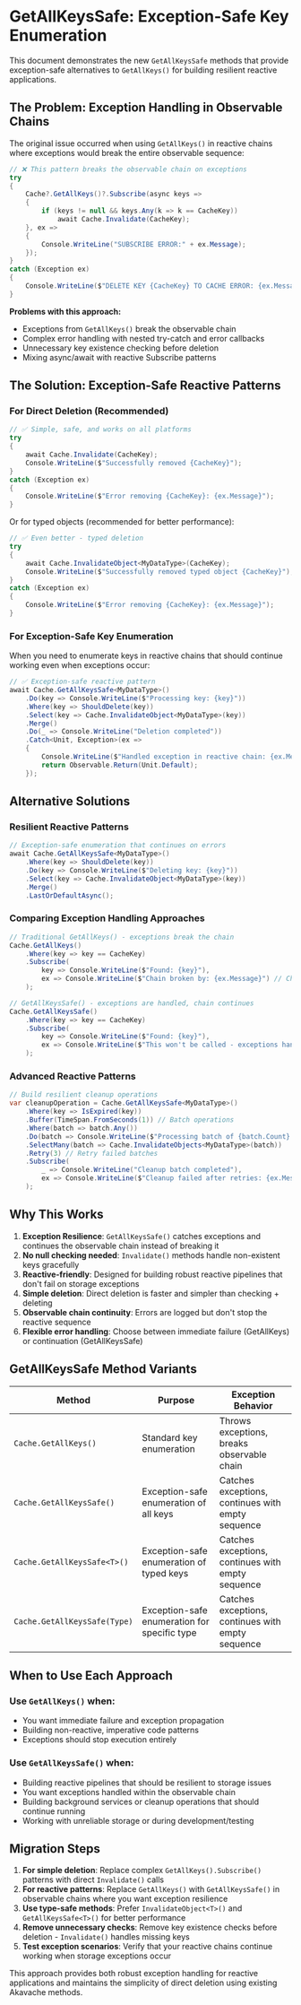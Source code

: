 # GetAllKeysSafe: Exception-Safe Key Enumeration

This document demonstrates the new `GetAllKeysSafe` methods that provide exception-safe alternatives to `GetAllKeys()` for building resilient reactive applications.

## The Problem: Exception Handling in Observable Chains

The original issue occurred when using `GetAllKeys()` in reactive chains where exceptions would break the entire observable sequence:

```csharp
// ❌ This pattern breaks the observable chain on exceptions
try
{
    Cache?.GetAllKeys()?.Subscribe(async keys =>
    {
        if (keys != null && keys.Any(k => k == CacheKey))
            await Cache.Invalidate(CacheKey);
    }, ex =>
    {
        Console.WriteLine("SUBSCRIBE ERROR:" + ex.Message);
    });
}
catch (Exception ex)
{
    Console.WriteLine($"DELETE KEY {CacheKey} TO CACHE ERROR: {ex.Message}");
}
```

**Problems with this approach:**
- Exceptions from `GetAllKeys()` break the observable chain
- Complex error handling with nested try-catch and error callbacks
- Unnecessary key existence checking before deletion
- Mixing async/await with reactive Subscribe patterns

## The Solution: Exception-Safe Reactive Patterns

### For Direct Deletion (Recommended)

```csharp
// ✅ Simple, safe, and works on all platforms
try
{
    await Cache.Invalidate(CacheKey);
    Console.WriteLine($"Successfully removed {CacheKey}");
}
catch (Exception ex)
{
    Console.WriteLine($"Error removing {CacheKey}: {ex.Message}");
}
```

Or for typed objects (recommended for better performance):

```csharp
// ✅ Even better - typed deletion
try
{
    await Cache.InvalidateObject<MyDataType>(CacheKey);
    Console.WriteLine($"Successfully removed typed object {CacheKey}");
}
catch (Exception ex)
{
    Console.WriteLine($"Error removing {CacheKey}: {ex.Message}");
}
```

### For Exception-Safe Key Enumeration

When you need to enumerate keys in reactive chains that should continue working even when exceptions occur:

```csharp
// ✅ Exception-safe reactive pattern
await Cache.GetAllKeysSafe<MyDataType>()
    .Do(key => Console.WriteLine($"Processing key: {key}"))
    .Where(key => ShouldDelete(key))
    .Select(key => Cache.InvalidateObject<MyDataType>(key))
    .Merge()
    .Do(_ => Console.WriteLine("Deletion completed"))
    .Catch<Unit, Exception>(ex => 
    {
        Console.WriteLine($"Handled exception in reactive chain: {ex.Message}");
        return Observable.Return(Unit.Default);
    });
```

## Alternative Solutions

### Resilient Reactive Patterns

```csharp
// Exception-safe enumeration that continues on errors
await Cache.GetAllKeysSafe<MyDataType>()
    .Where(key => ShouldDelete(key))
    .Do(key => Console.WriteLine($"Deleting key: {key}"))
    .Select(key => Cache.InvalidateObject<MyDataType>(key))
    .Merge()
    .LastOrDefaultAsync();
```

### Comparing Exception Handling Approaches

```csharp
// Traditional GetAllKeys() - exceptions break the chain
Cache.GetAllKeys()
    .Where(key => key == CacheKey)
    .Subscribe(
        key => Console.WriteLine($"Found: {key}"),
        ex => Console.WriteLine($"Chain broken by: {ex.Message}") // Chain stops here
    );

// GetAllKeysSafe() - exceptions are handled, chain continues
Cache.GetAllKeysSafe()
    .Where(key => key == CacheKey)
    .Subscribe(
        key => Console.WriteLine($"Found: {key}"),
        ex => Console.WriteLine($"This won't be called - exceptions handled internally")
    );
```

### Advanced Reactive Patterns

```csharp
// Build resilient cleanup operations
var cleanupOperation = Cache.GetAllKeysSafe<MyDataType>()
    .Where(key => IsExpired(key))
    .Buffer(TimeSpan.FromSeconds(1)) // Batch operations
    .Where(batch => batch.Any())
    .Do(batch => Console.WriteLine($"Processing batch of {batch.Count} keys"))
    .SelectMany(batch => Cache.InvalidateObjects<MyDataType>(batch))
    .Retry(3) // Retry failed batches
    .Subscribe(
        _ => Console.WriteLine("Cleanup batch completed"),
        ex => Console.WriteLine($"Cleanup failed after retries: {ex.Message}")
    );
```

## Why This Works

1. **Exception Resilience**: `GetAllKeysSafe()` catches exceptions and continues the observable chain instead of breaking it
2. **No null checking needed**: `Invalidate()` methods handle non-existent keys gracefully  
3. **Reactive-friendly**: Designed for building robust reactive pipelines that don't fail on storage exceptions
4. **Simple deletion**: Direct deletion is faster and simpler than checking + deleting
5. **Observable chain continuity**: Errors are logged but don't stop the reactive sequence
6. **Flexible error handling**: Choose between immediate failure (GetAllKeys) or continuation (GetAllKeysSafe)

## GetAllKeysSafe Method Variants

| Method | Purpose | Exception Behavior |
|--------|---------|------------------|
| `Cache.GetAllKeys()` | Standard key enumeration | Throws exceptions, breaks observable chain |
| `Cache.GetAllKeysSafe()` | Exception-safe enumeration of all keys | Catches exceptions, continues with empty sequence |
| `Cache.GetAllKeysSafe<T>()` | Exception-safe enumeration of typed keys | Catches exceptions, continues with empty sequence |
| `Cache.GetAllKeysSafe(Type)` | Exception-safe enumeration for specific type | Catches exceptions, continues with empty sequence |

## When to Use Each Approach

### Use `GetAllKeys()` when:
- You want immediate failure and exception propagation
- Building non-reactive, imperative code patterns
- Exceptions should stop execution entirely

### Use `GetAllKeysSafe()` when:
- Building reactive pipelines that should be resilient to storage issues
- You want exceptions handled within the observable chain
- Building background services or cleanup operations that should continue running
- Working with unreliable storage or during development/testing

## Migration Steps

1. **For simple deletion**: Replace complex `GetAllKeys().Subscribe()` patterns with direct `Invalidate()` calls
2. **For reactive patterns**: Replace `GetAllKeys()` with `GetAllKeysSafe()` in observable chains where you want exception resilience
3. **Use type-safe methods**: Prefer `InvalidateObject<T>()` and `GetAllKeysSafe<T>()` for better performance  
4. **Remove unnecessary checks**: Remove key existence checks before deletion - `Invalidate()` handles missing keys
5. **Test exception scenarios**: Verify that your reactive chains continue working when storage exceptions occur

This approach provides both robust exception handling for reactive applications and maintains the simplicity of direct deletion using existing Akavache methods.